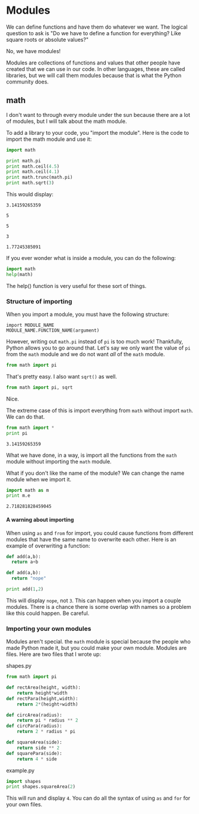 # Modules

We can define functions and have them do whatever we want. The logical question to ask is "Do we have to define a function for everything? Like square roots or absolute values?"

No, we have modules!

Modules are collections of functions and values that other people have created that we can use in our code. In other languages, these are called libraries, but we will call them modules because that is what the Python community does.

## math

I don't want to through every module under the sun because there are a lot of modules, but I will talk about the math module.

To add a library to your code, you "import the module". Here is the code to import the math module and use it:

```python
import math

print math.pi
print math.ceil(4.5)
print math.ceil(4.1)
print math.trunc(math.pi)
print math.sqrt(3)

```
This would display:

`3.14159265359`

`5`

`5`

`3`

`1.77245385091`

If you ever wonder what is inside a module, you can do the following:

```python
import math
help(math)
```

The help() function is very useful for these sort of things.

### Structure of importing

When you import a module, you must have the following structure:

```
import MODULE_NAME
MODULE_NAME.FUNCTION_NAME(argument)

```

However, writing out `math.pi` instead of `pi` is too much work! Thankfully, Python allows you to go around that. Let's say we only want the value of `pi` from the `math` module and we do not want _all_ of the `math` module.

```py
from math import pi
```

That's pretty easy. I also want `sqrt()` as well.

```py
from math import pi, sqrt
```
Nice.

The extreme case of this is import everything from `math` without import `math`. We can do that.

```py
from math import *
print pi
```
`3.14159265359`

What we have done, in a way, is import all the functions from the `math` module without importing the `math` module.

What if you don't like the name of the module? We can change the name module when we import it.

```py
import math as m
print m.e
```
`2.718281828459045`

#### A warning about importing

When using `as` and `from` for import, you could cause functions from different modules that have the same name to overwrite each other. Here is an example of overwriting a function:

```py
def add(a,b):
  return a+b

def add(a,b):
  return "nope"

print add(1,2)
```
This will display `nope`, not `3`. This can happen when you import a couple modules. There is a chance there is some overlap with names so a problem like this could happen. Be careful.

### Importing your own modules

Modules aren't special. the `math` module is special because the people who made Python made it, but you could make your own module. Modules are files. Here are two files that I wrote up:

shapes.py
```py
from math import pi

def rectArea(height, width):
    return height*width
def rectPara(height,width):
    return 2*(height+width)

def circArea(radius):
    return pi * radius ** 2
def circPara(radius):
    return 2 * radius * pi

def squareArea(side):
    return side ** 2
def squarePara(side):
    return 4 * side

```
example.py
```py
import shapes
print shapes.squareArea(2)
```
This will run and display `4`. You can do all the syntax of using `as` and `for` for your own files. 
